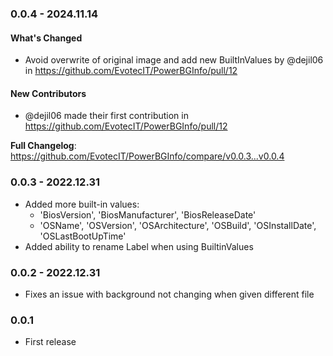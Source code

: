 ﻿### 0.0.4 - 2024.11.14
#### What's Changed
* Avoid overwrite of original image and add new BuiltInValues by @dejil06 in https://github.com/EvotecIT/PowerBGInfo/pull/12

#### New Contributors
* @dejil06 made their first contribution in https://github.com/EvotecIT/PowerBGInfo/pull/12

**Full Changelog**: https://github.com/EvotecIT/PowerBGInfo/compare/v0.0.3...v0.0.4

### 0.0.3 - 2022.12.31
- Added more built-in values:
  - 'BiosVersion', 'BiosManufacturer', 'BiosReleaseDate'
  - 'OSName', 'OSVersion', 'OSArchitecture', 'OSBuild', 'OSInstallDate', 'OSLastBootUpTime'
- Added ability to rename Label when using BuiltinValues

### 0.0.2 - 2022.12.31
- Fixes an issue with background not changing when given different file

### 0.0.1
- First release